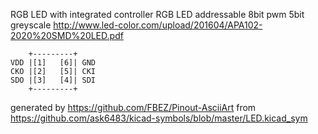 RGB LED with integrated controller
RGB LED addressable 8bit pwm 5bit greyscale
http://www.led-color.com/upload/201604/APA102-2020%20SMD%20LED.pdf


	    +---------+
	VDD |[1]   [6]| GND
	CKO |[2]   [5]| CKI
	SDO |[3]   [4]| SDI
	    +---------+


generated by https://github.com/FBEZ/Pinout-AsciiArt from https://github.com/ask6483/kicad-symbols/blob/master/LED.kicad_sym